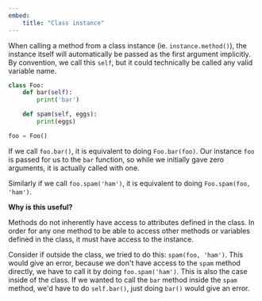 ```yaml
---
embed:
    title: "Class instance"
---
```

When calling a method from a class instance (ie. `instance.method()`), the instance itself will automatically be passed as the first argument implicitly. By convention, we call this `self`, but it could technically be called any valid variable name.

```py
class Foo:
    def bar(self):
        print('bar')

    def spam(self, eggs):
        print(eggs)

foo = Foo()
```

If we call `foo.bar()`, it is equivalent to doing `Foo.bar(foo)`. Our instance `foo` is passed for us to the `bar` function, so while we initially gave zero arguments, it is actually called with one.

Similarly if we call `foo.spam('ham')`, it is equivalent to
doing `Foo.spam(foo, 'ham')`.

**Why is this useful?**

Methods do not inherently have access to attributes defined in the class. In order for any one method to be able to access other methods or variables defined in the class, it must have access to the instance.

Consider if outside the class, we tried to do this: `spam(foo, 'ham')`. This would give an error, because we don't have access to the `spam` method directly, we have to call it by doing `foo.spam('ham')`. This is also the case inside of the class. If we wanted to call the `bar` method inside the `spam` method, we'd have to do `self.bar()`, just doing `bar()` would give an error.
